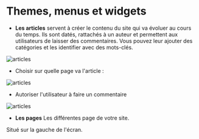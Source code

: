# Themes, menus et widgets

- __Les articles__ servent à créer le contenu du site qui va évoluer au cours du temps. Ils sont datés, rattachés à un auteur et permettent aux utilisateurs de laisser des commentaires. Vous pouvez leur ajouter des catégories et les identifier avec des mots-clés. 

![articles](wordpressArticles.png=100x20)

- Choisir sur quelle page va l'article :

![articles](articleAutoriserEcriture.png=100x20)

- Autoriser l'utilisateur à faire un commentaire

![articles](articleChoixPage.png=100x20)

- __Les pages__ Les différentes page de votre site.

Situé sur la gauche de l'écran.
